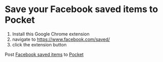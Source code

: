 # Save your Facebook saved items to Pocket

1) Install this Google Chrome extension
2) navigate to https://www.facebook.com/saved/
3) click the extension button

Post [Facebook saved items](https://www.facebook.com/saved/) to [Pocket](http://getpocket.com)

